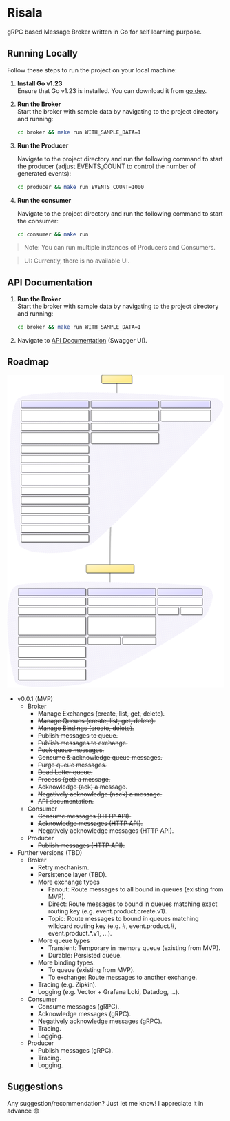 # Risala

gRPC based Message Broker written in Go for self learning purpose.

## Running Locally

Follow these steps to run the project on your local machine:

1. **Install Go v1.23**  
   Ensure that Go v1.23 is installed. You can download it from [go.dev](https://go.dev/).

2. **Run the Broker**  
   Start the broker with sample data by navigating to the project directory and running:

   ```bash
   cd broker && make run WITH_SAMPLE_DATA=1
   ```

3. **Run the Producer**

   Navigate to the project directory and run the following command to start the producer (adjust EVENTS_COUNT to control the number of generated events):
   ```bash
   cd producer && make run EVENTS_COUNT=1000
   ```

4. **Run the consumer**

   Navigate to the project directory and run the following command to start the consumer:
   ```bash
   cd consumer && make run
   ```

> Note: You can run multiple instances of Producers and Consumers.

> UI: Currently, there is no available UI.

## API Documentation

1. **Run the Broker**  
   Start the broker with sample data by navigating to the project directory and running:

   ```bash
   cd broker && make run WITH_SAMPLE_DATA=1
   ```

2. Navigate to [API Documentation](http://localhost:8000/api/v1/docs/index.html) (Swagger UI).

## Roadmap

![Roadmap image](https://github.com/melyouz/risala/blob/main/roadmap.svg?raw=true)

* v0.0.1 (MVP)
  + Broker
    * ~~Manage Exchanges (create, list, get, delete).~~
    * ~~Manage Queues (create, list, get, delete).~~
    * ~~Manage Bindings (create, delete).~~
    * ~~Publish messages to queue.~~
    * ~~Publish messages to exchange.~~
    * ~~Peek queue messages.~~
    * ~~Consume & acknowledge queue messages.~~
    * ~~Purge queue messages.~~
    * ~~Dead Letter queue.~~
    * ~~Process (get) a message.~~
    * ~~Acknowledge (ack) a message.~~
    * ~~Negatively acknowledge (nack) a message.~~
    * ~~API documentation.~~
  + Consumer
    * ~~Consume messages (HTTP API).~~
    * ~~Acknowledge messages (HTTP API).~~
    * ~~Negatively acknowledge messages (HTTP API).~~
  + Producer
    * ~~Publish messages (HTTP API).~~
* Further versions (TBD)
  + Broker
    * Retry mechanism.
    * Persistence layer (TBD).
    * More exchange types
      * Fanout: Route messages to all bound in queues (existing from MVP).
      * Direct: Route messages to bound in queues matching exact routing key (e.g. event.product.create.v1).
      * Topic: Route messages to bound in queues matching wildcard routing key (e.g. #, event.product.#,
        event.product.*.v1, ...).
    * More queue types
      * Transient: Temporary in memory queue (existing from MVP).
      * Durable: Persisted queue.
    * More binding types:
      * To queue (existing from MVP).
      * To exchange: Route messages to another exchange.
    * Tracing (e.g. Zipkin).
    * Logging (e.g. Vector + Grafana Loki, Datadog, ...).
  + Consumer
    * Consume messages (gRPC).
    * Acknowledge messages (gRPC).
    * Negatively acknowledge messages (gRPC).
    * Tracing.
    * Logging.
  + Producer
    * Publish messages (gRPC).
    * Tracing.
    * Logging.

## Suggestions

Any suggestion/recommendation? Just let me know! I appreciate it in advance 😊
